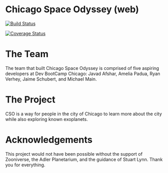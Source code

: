 Chicago Space Odyssey (web)
==================
[![Build Status](https://travis-ci.org/michaelanthonymain/tosche-station-web.svg?branch=master)](https://travis-ci.org/michaelanthonymain/tosche-station-web)

[![Coverage Status](https://coveralls.io/repos/michaelanthonymain/tosche-station-web/badge.png?branch=coveralls)](https://coveralls.io/r/michaelanthonymain/tosche-station-web?branch=coveralls)

The Team
==================
The team that built Chicago Space Odyssey is comprised of five aspiring developers at Dev BootCamp Chicago: Javad Afshar, Amelia Padua, Ryan Verhey, Jaime Schubert, and Michael Main.

The Project
==================
CSO is a way for people in the city of Chicago to learn more about the city while also exploring known exoplanets.


Acknowledgements
==================
This project would not have been possible without the support of Zooniverse, the Adler Planetarium, and the guidance of Stuart Lynn. Thank you for everything.
